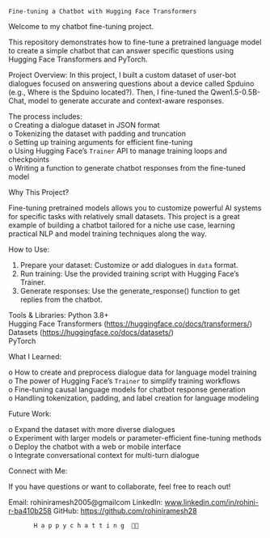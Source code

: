                                                                       Fine-tuning a Chatbot with Hugging Face Transformers

                                                                      

Welcome to my chatbot fine-tuning project.

This repository demonstrates how to fine-tune a pretrained language model to create a simple chatbot that can answer specific questions using Hugging Face Transformers and PyTorch.

Project Overview:
In this project, I built a custom dataset of user-bot dialogues focused on answering questions about a device called Spduino (e.g., Where is the Spduino located?). Then, I fine-tuned the Qwen1.5-0.5B-Chat, model to generate accurate and context-aware responses.

The process includes:  
o	Creating a dialogue dataset in JSON format  
o	Tokenizing the dataset with padding and truncation  
o	Setting up training arguments for efficient fine-tuning  
o	Using Hugging Face’s `Trainer` API to manage training loops and checkpoints  
o	Writing a function to generate chatbot responses from the fine-tuned model



Why This Project?

Fine-tuning pretrained models allows you to customize powerful AI systems for specific tasks with relatively small datasets. This project is a great example of building a chatbot tailored for a niche use case, learning practical NLP and model training techniques along the way.

How to Use:
1. Prepare your dataset: Customize or add dialogues in `data` format.  
2. Run training: Use the provided training script with Hugging Face’s Trainer.  
3. Generate responses: Use the generate_response() function to get replies from the chatbot.  


Tools & Libraries:
Python 3.8+  
Hugging Face Transformers (https://huggingface.co/docs/transformers/)  
Datasets (https://huggingface.co/docs/datasets/)  
PyTorch  


What I Learned:

o	How to create and preprocess dialogue data for language model training  
o	The power of Hugging Face’s `Trainer` to simplify training workflows  
o	Fine-tuning causal language models for chatbot response generation  
o	Handling tokenization, padding, and label creation for language modeling  


Future Work:

o	Expand the dataset with more diverse dialogues  
o	Experiment with larger models or parameter-efficient fine-tuning methods  
o	Deploy the chatbot with a web or mobile interface  
o	Integrate conversational context for multi-turn dialogue  


Connect with Me:

If you have questions or want to collaborate, feel free to reach out!

Email: rohiniramesh2005@gmailcom
LinkedIn: www.linkedin.com/in/rohini-r-ba410b258
GitHub: https://github.com/rohiniramesh28

           H a p p y c h a t t i n g  🤖✨

